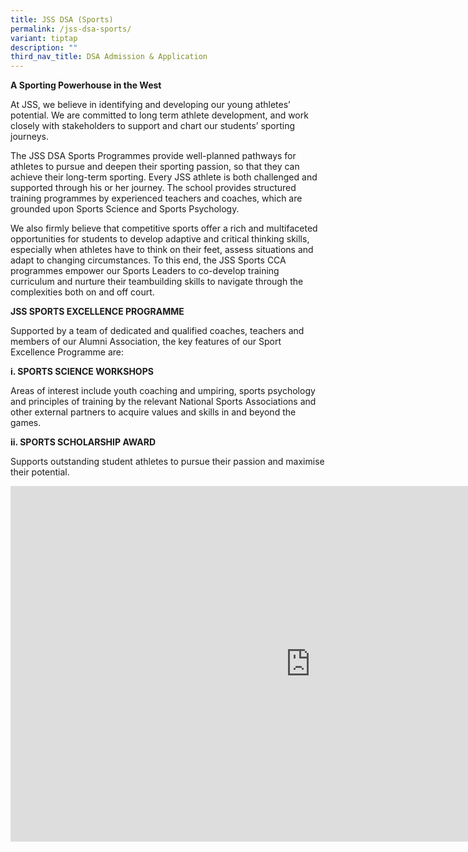 ```yaml
---
title: JSS DSA (Sports)
permalink: /jss-dsa-sports/
variant: tiptap
description: ""
third_nav_title: DSA Admission & Application
---
```

<p><strong>A Sporting Powerhouse in the West</strong>
</p>
<p>At JSS, we believe in identifying and developing our young athletes’ potential.
We are committed to long term athlete development, and work closely with
stakeholders to support and chart our students’ sporting journeys.</p>
<p>The JSS DSA Sports Programmes provide well-planned pathways for athletes
to pursue and deepen their sporting passion, so that they can achieve their
long-term sporting. Every JSS athlete is both challenged and supported
through his or her journey. The school provides structured training programmes
by experienced teachers and coaches, which are grounded upon Sports Science
and Sports Psychology.</p>
<p>We also firmly believe that competitive sports offer a rich and multifaceted
opportunities for students to develop adaptive and critical thinking skills,
especially when athletes have to think on their feet, assess situations
and adapt to changing circumstances. To this end, the JSS Sports CCA programmes
empower our Sports Leaders to co-develop training curriculum and nurture
their teambuilding skills to navigate through the complexities both on
and off court.</p>
<p><strong>JSS SPORTS EXCELLENCE PROGRAMME</strong>
</p>
<p>Supported by a team of dedicated and qualified coaches, teachers and members
of our Alumni Association, the key features of our Sport Excellence Programme
are:</p>
<p><strong>i. SPORTS SCIENCE WORKSHOPS</strong>
</p>
<p>Areas of interest include youth coaching and umpiring, sports psychology
and principles of training by the relevant National Sports Associations
and other external partners to acquire values and skills in and beyond
the games.</p>
<p><strong>ii. SPORTS SCHOLARSHIP AWARD</strong>
</p>
<p>Supports outstanding student athletes to pursue their passion and maximise
their potential.</p>
<div class="iframe-wrapper">
<iframe height="569" width="960" allowfullscreen="true" frameborder="0" src="https://docs.google.com/presentation/d/e/2PACX-1vRC7ON9fdt57ZhRmwp4smL0qsS8uYFl33IrJxrz-7HMy77M8G53jT-vQwHd-cIYtQ/embed?start=true&amp;loop=true&amp;delayms=3000"></iframe>
</div>
<p></p>